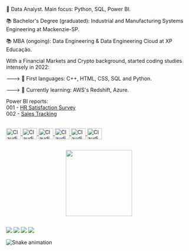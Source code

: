 💼 Data Analyst. Main focus: Python, SQL, Power BI.

📚 Bachelor's Degree (graduated): Industrial and Manufacturing Systems Engineering at Mackenzie-SP.

📚 MBA (ongoing): Data Engineering & Data Engineering Cloud at XP Educação.

With a Financial Markets and Crypto background, started coding studies intensely in 2022:

---> 📗 First languages: C++, HTML, CSS, SQL and Python.

---> 📙 Currently learning: AWS's Redshift, Azure.

Power BI reports:  
001 - <a href="https://app.powerbi.com/groups/me/reports/f4c5f9eb-a131-4143-8d74-4c37dd763c92/ReportSection?experience=power-bi">HR Satisfaction Survey</a>   
002 - <a href="https://app.powerbi.com/groups/me/reports/fae016a9-e950-4fa7-bd85-ad1edc8b1229/ReportSection?experience=power-bi">Sales Tracking</a>   

<div align="center">
  <a href="https://github.com/claudiobritof">

</div>

  <div style="display: inline_block"><br>
  
  <img align="center" alt="Claudio-Python" height="30" width="40" src="https://cdn.jsdelivr.net/gh/devicons/devicon/icons/python/python-original-wordmark.svg">
  <img align="center" alt="Claudio-SQL" height="30" width="40" src="https://cdn.jsdelivr.net/gh/devicons/devicon/icons/mysql/mysql-original-wordmark.svg">
  <img align="center" alt="Claudio-HTML" height="30" width="40" src="https://cdn.jsdelivr.net/gh/devicons/devicon/icons/html5/html5-plain-wordmark.svg">
  <img align="center" alt="Claudio-CSS" height="30" width="40" src="https://cdn.jsdelivr.net/gh/devicons/devicon/icons/css3/css3-plain-wordmark.svg">
  <img align="center" alt="Claudio-C++" height="30" width="40" src="https://upload.wikimedia.org/wikipedia/commons/1/18/ISO_C%2B%2B_Logo.svg">
  <img align="center" alt="Claudio-PowerBI" height="30" width="40" src="https://logohistory.net/wp-content/uploads/2023/05/Power-BI-Logo.png">

</div>
  
  ##
  
  <div align="center">
  <a href="https://github.com/claudiobritof">

  <img height="180em" src="https://github-readme-stats.vercel.app/api/top-langs/?username=claudiobritof&layout=compact&langs_count=7&theme=dark"/>
</div>
    
  ##

  <div> 

  <a href="https://instagram.com/claudio.britof" target="_blank"><img src="https://img.shields.io/badge/-Instagram-%23E4405F?style=for-the-badge&logo=instagram&logoColor=white" target="_blank"></a>
  <a href = "mailto:cabf.brito@gmail.com"><img src="https://img.shields.io/badge/-Gmail-%23333?style=for-the-badge&logo=gmail&logoColor=white" target="_blank"></a>
  <a href="https://www.linkedin.com/in/claudiobritof/" target="_blank"><img src="https://img.shields.io/badge/-LinkedIn-%230077B5?style=for-the-badge&logo=linkedin&logoColor=white" target="_blank"></a> 
  <a href="https://discord.com/users/claudio-brito#2750" target="_blank"><img src="https://img.shields.io/badge/Discord-7289DA?style=for-the-badge&logo=discord&logoColor=white" target="_blank"></a> 

![Snake animation](https://github.com/claudiobritof/claudiobritof/blob/output/github-contribution-grid-snake.svg)
 
</div>
